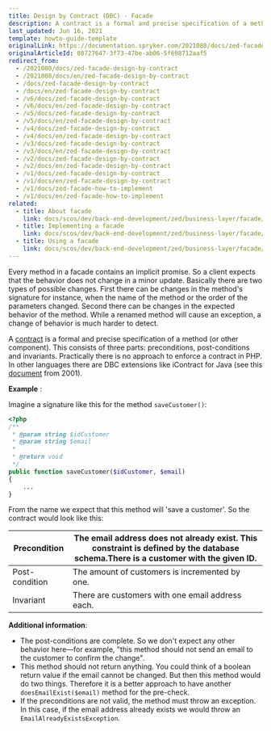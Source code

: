 ```yaml
---
title: Design by Contract (DBC) - Facade
description: A contract is a formal and precise specification of a method (or other components) in a facade.
last_updated: Jun 16, 2021
template: howto-guide-template
originalLink: https://documentation.spryker.com/2021080/docs/zed-facade-design-by-contract
originalArticleId: 08727647-3f73-47be-ab06-5f698712aaf5
redirect_from:
  - /2021080/docs/zed-facade-design-by-contract
  - /2021080/docs/en/zed-facade-design-by-contract
  - /docs/zed-facade-design-by-contract
  - /docs/en/zed-facade-design-by-contract
  - /v6/docs/zed-facade-design-by-contract
  - /v6/docs/en/zed-facade-design-by-contract
  - /v5/docs/zed-facade-design-by-contract
  - /v5/docs/en/zed-facade-design-by-contract
  - /v4/docs/zed-facade-design-by-contract
  - /v4/docs/en/zed-facade-design-by-contract
  - /v3/docs/zed-facade-design-by-contract
  - /v3/docs/en/zed-facade-design-by-contract
  - /v2/docs/zed-facade-design-by-contract
  - /v2/docs/en/zed-facade-design-by-contract
  - /v1/docs/zed-facade-design-by-contract
  - /v1/docs/en/zed-facade-design-by-contract
  - /v1/docs/zed-facade-how-to-implement
  - /v1/docs/en/zed-facade-how-to-implement
related:
  - title: About facade
    link: docs/scos/dev/back-end-development/zed/business-layer/facade/facade.html
  - title: Implementing a facade
    link: docs/scos/dev/back-end-development/zed/business-layer/facade/implementing-a-facade.html
  - title: Using a facade
    link: docs/scos/dev/back-end-development/zed/business-layer/facade/using-a-facade.html
---
```


Every method in a facade contains an implicit promise. So a client expects that the behavior does not change in a minor update. Basically there are two types of possible changes. First there can be changes in the method's signature for instance, when the name of the method or the order of the parameters changed. Second there can be changes in the expected behavior of the method. While a renamed method will cause an exception, a change of behavior is much harder to detect.

 

A [contract](https://en.wikipedia.org/wiki/Design_by_contract) is a formal and precise specification of a method (or other component). This consists of three parts: preconditions, post-conditions and invariants. Practically there is no approach to enforce a contract in PHP. In other languages there are DBC extensions like iContract for Java (see this [document](http://www.javaworld.com/article/2074956/learn-java/icontract--design-by-contract-in-java.html) from 2001).

 

**Example** :

Imagine a signature like this for the method `saveCustomer()`:

```php
<?php
/**
 * @param string $idCustomer
 * @param string $email
 *
 * @return void
 */
public function saveCustomer($idCustomer, $email) 
{
    ...
}
```

From the name we expect that this method will 'save a customer'. So the contract would look like this:

| Precondition  | The email address does not already exist. This constraint is defined by the database schema.There is a customer with the given ID. |
| ------------- | ------------------------------------------------------------ |
| Post-condition | The amount of customers is incremented by one.               |
| Invariant     | There are customers with one email address each.             |

**Additional information**:

* The post-conditions are complete. So we don't expect any other behavior here—for example, "this method should not send an email to the customer to confirm the change".
* This method should not return anything. You could think of a boolean return value if the email cannot be changed. But then this method would do two things. Therefore it is a better approach to have another `doesEmailExist($email)` method for the pre-check.
* If the preconditions are not valid, the method must throw an exception. In this case, if the email address already exists we would throw an `EmailAlreadyExistsException`.
